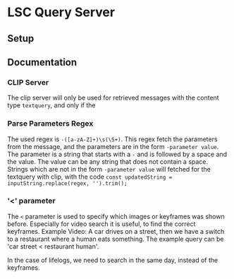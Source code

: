 # LSC Query Server

## Setup

## Documentation

### CLIP Server
The clip server will only be used for retrieved messages with the content type `textquery`, and only if the 

### Parse Parameters Regex
The used regex is `-([a-zA-Z]+)\s(\S+)`. This regex fetch the parameters from the message, and the parameters are in the form `-parameter value`. 
The parameter is a string that starts with a `-` and is followed by a space and the value. The value can be any string that does not contain a space.
Strings which are not in the form `-parameter value` will fetched for the textquery with clip, with the code `const updatedString = inputString.replace(regex, '').trim();`

### '<' parameter
The `<` parameter is used to specify which images or keyframes was shown before. Especially for video search it is useful, to find the correct keyframes.
Example Video: A car drives on a street, then we have a switch to a restaurant where a human eats something. The example query can be 'car street < restaurant human'.

In the case of lifelogs, we need to search in the same day, instead of the keyframes.